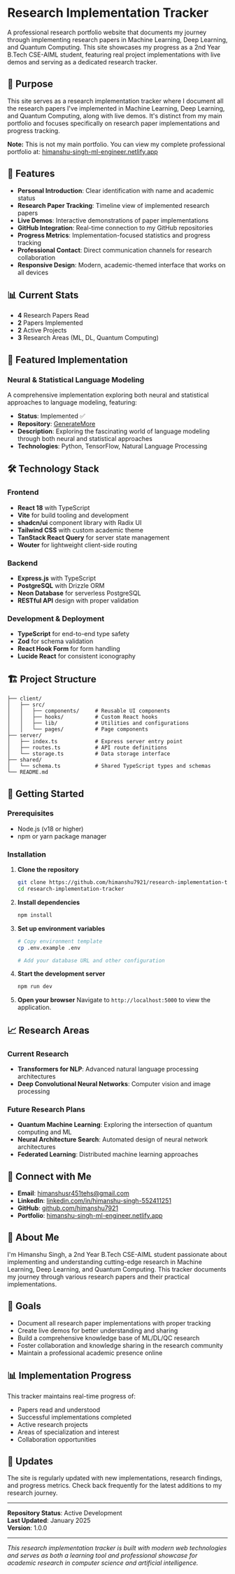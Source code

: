 # Research Implementation Tracker

A professional research portfolio website that documents my journey through implementing research papers in Machine Learning, Deep Learning, and Quantum Computing. This site showcases my progress as a 2nd Year B.Tech CSE-AIML student, featuring real project implementations with live demos and serving as a dedicated research tracker.

## 🎯 Purpose

This site serves as a research implementation tracker where I document all the research papers I've implemented in Machine Learning, Deep Learning, and Quantum Computing, along with live demos. It's distinct from my main portfolio and focuses specifically on research paper implementations and progress tracking.

**Note:** This is not my main portfolio. You can view my complete professional portfolio at: [himanshu-singh-ml-engineer.netlify.app](https://himanshu-singh-ml-engineer.netlify.app/)

## 🚀 Features

- **Personal Introduction**: Clear identification with name and academic status
- **Research Paper Tracking**: Timeline view of implemented research papers
- **Live Demos**: Interactive demonstrations of paper implementations  
- **GitHub Integration**: Real-time connection to my GitHub repositories
- **Progress Metrics**: Implementation-focused statistics and progress tracking
- **Professional Contact**: Direct communication channels for research collaboration
- **Responsive Design**: Modern, academic-themed interface that works on all devices

## 📊 Current Stats

- **4** Research Papers Read
- **2** Papers Implemented
- **2** Active Projects
- **3** Research Areas (ML, DL, Quantum Computing)

## 🔬 Featured Implementation

### Neural & Statistical Language Modeling
A comprehensive implementation exploring both neural and statistical approaches to language modeling, featuring:
- **Status**: Implemented ✅
- **Repository**: [GenerateMore](https://github.com/himanshu7921/GenerateMore)
- **Description**: Exploring the fascinating world of language modeling through both neural and statistical approaches
- **Technologies**: Python, TensorFlow, Natural Language Processing

## 🛠️ Technology Stack

### Frontend
- **React 18** with TypeScript
- **Vite** for build tooling and development
- **shadcn/ui** component library with Radix UI
- **Tailwind CSS** with custom academic theme
- **TanStack React Query** for server state management
- **Wouter** for lightweight client-side routing

### Backend
- **Express.js** with TypeScript
- **PostgreSQL** with Drizzle ORM
- **Neon Database** for serverless PostgreSQL
- **RESTful API** design with proper validation

### Development & Deployment
- **TypeScript** for end-to-end type safety
- **Zod** for schema validation
- **React Hook Form** for form handling
- **Lucide React** for consistent iconography

## 🏗️ Project Structure

```
├── client/
│   ├── src/
│   │   ├── components/     # Reusable UI components
│   │   ├── hooks/          # Custom React hooks
│   │   ├── lib/            # Utilities and configurations
│   │   └── pages/          # Page components
├── server/
│   ├── index.ts            # Express server entry point
│   ├── routes.ts           # API route definitions
│   └── storage.ts          # Data storage interface
├── shared/
│   └── schema.ts           # Shared TypeScript types and schemas
└── README.md
```

## 🚀 Getting Started

### Prerequisites
- Node.js (v18 or higher)
- npm or yarn package manager

### Installation

1. **Clone the repository**
   ```bash
   git clone https://github.com/himanshu7921/research-implementation-tracker.git
   cd research-implementation-tracker
   ```

2. **Install dependencies**
   ```bash
   npm install
   ```

3. **Set up environment variables**
   ```bash
   # Copy environment template
   cp .env.example .env
   
   # Add your database URL and other configuration
   ```

4. **Start the development server**
   ```bash
   npm run dev
   ```

5. **Open your browser**
   Navigate to `http://localhost:5000` to view the application.

## 📈 Research Areas

### Current Research
- **Transformers for NLP**: Advanced natural language processing architectures
- **Deep Convolutional Neural Networks**: Computer vision and image processing

### Future Research Plans
- **Quantum Machine Learning**: Exploring the intersection of quantum computing and ML
- **Neural Architecture Search**: Automated design of neural network architectures
- **Federated Learning**: Distributed machine learning approaches

## 🤝 Connect with Me

- **Email**: [himanshusr451tehs@gmail.com](mailto:himanshusr451tehs@gmail.com)
- **LinkedIn**: [linkedin.com/in/himanshu-singh-552411251](https://linkedin.com/in/himanshu-singh-552411251)
- **GitHub**: [github.com/himanshu7921](https://github.com/himanshu7921)
- **Portfolio**: [himanshu-singh-ml-engineer.netlify.app](https://himanshu-singh-ml-engineer.netlify.app/)

## 📝 About Me

I'm Himanshu Singh, a 2nd Year B.Tech CSE-AIML student passionate about implementing and understanding cutting-edge research in Machine Learning, Deep Learning, and Quantum Computing. This tracker documents my journey through various research papers and their practical implementations.

## 🎯 Goals

- Document all research paper implementations with proper tracking
- Create live demos for better understanding and sharing
- Build a comprehensive knowledge base of ML/DL/QC research
- Foster collaboration and knowledge sharing in the research community
- Maintain a professional academic presence online

## 📊 Implementation Progress

This tracker maintains real-time progress of:
- Papers read and understood
- Successful implementations completed  
- Active research projects
- Areas of specialization and interest
- Collaboration opportunities

## 🔄 Updates

The site is regularly updated with new implementations, research findings, and progress metrics. Check back frequently for the latest additions to my research journey.

---

**Repository Status**: Active Development  
**Last Updated**: January 2025  
**Version**: 1.0.0  

---

*This research implementation tracker is built with modern web technologies and serves as both a learning tool and professional showcase for academic research in computer science and artificial intelligence.*